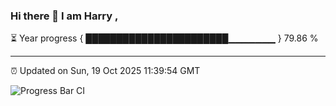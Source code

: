 ### Hi there 👋 I am Harry , 

⏳ Year progress { ███████████████████████▁▁▁▁▁▁▁ } 79.86 %

---

⏰ Updated on Sun, 19 Oct 2025 11:39:54 GMT

![Progress Bar CI](https://github.com/duykhang68/duykhang68/workflows/Progress%20Bar%20CI/badge.svg)

